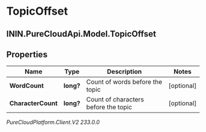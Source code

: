 # TopicOffset

## ININ.PureCloudApi.Model.TopicOffset

## Properties

|Name | Type | Description | Notes|
|------------ | ------------- | ------------- | -------------|
| **WordCount** | **long?** | Count of words before the topic  | [optional] |
| **CharacterCount** | **long?** | Count of characters before the topic  | [optional] |



_PureCloudPlatform.Client.V2 233.0.0_

